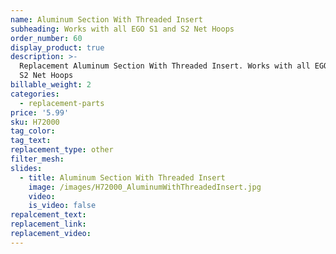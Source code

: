 ```yaml
---
name: Aluminum Section With Threaded Insert
subheading: Works with all EGO S1 and S2 Net Hoops
order_number: 60
display_product: true
description: >-
  Replacement Aluminum Section With Threaded Insert. Works with all EGO S1 and
  S2 Net Hoops
billable_weight: 2
categories:
  - replacement-parts
price: '5.99'
sku: H72000
tag_color:
tag_text:
replacement_type: other
filter_mesh:
slides:
  - title: Aluminum Section With Threaded Insert
    image: /images/H72000_AluminumWithThreadedInsert.jpg
    video:
    is_video: false
repalcement_text:
replacement_link:
replacement_video:
---
```

